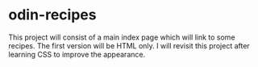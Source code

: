 # odin-recipes
This project will consist of a main index page which will link to some 
recipes. 
The first version will be HTML only.
I will revisit this project after learning CSS to improve the appearance.